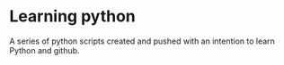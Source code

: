 # Learning python
A series of python scripts created and pushed with an intention to learn Python and github.
